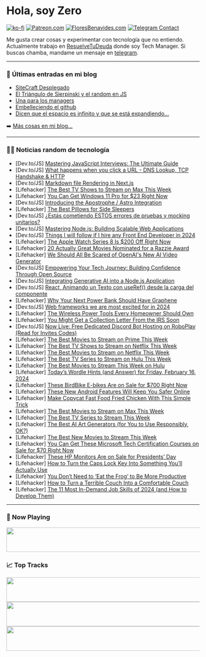 # Hola, soy Zero

[![ko-fi](https://ko-fi.com/img/githubbutton_sm.svg)](https://ko-fi.com/J3J4N0LUK)
[![Patreon.com](https://img.shields.io/endpoint.svg?url=https%3A%2F%2Fshieldsio-patreon.vercel.app%2Fapi%3Fusername%3Dzerodragon%26type%3Dpatrons&style=for-the-badge)](https://patreon.com/zerodragon)
[![FloresBenavides.com](https://img.shields.io/website?down_message=oops&label=MiBlog&style=for-the-badge&up_message=online&url=https%3A%2F%2Ffloresbenavides.com)](https://floresbenavides.com)
[![Telegram Contact](https://img.shields.io/badge/escr%C3%ADbeme-ZeroDragon-%2326A5E4?style=for-the-badge&logo=telegram)](https://t.me/zerodragon)

Me gusta crear cosas y experimentar con tecnología que no entiendo.
Actualmente trabajo en [ResuelveTuDeuda](http://github.com/resuelve) donde soy Tech Manager.
Si buscas chamba, mandame un mensaje en [telegram](https://t.me/zerodragon).

---

### 📕 Últimas entradas en mi blog
<!-- BLOG-POST-LIST:START -->
- [SiteCraft Desplegado](https://floresbenavides.com/sitecraft-desplegado/)
- [El Triángulo de Sierpinski y el random en JS](https://floresbenavides.com/el-triangulo-de-sierpinski-y-el-random-en-js/)
- [Una para los managers](https://floresbenavides.com/una-para-los-managers/)
- [Embelleciendo el github](https://floresbenavides.com/embelleciendo-el-github/)
- [Dicen que el espacio es infinito y que se está expandiendo…](https://floresbenavides.com/dicen-que-el-espacio-es-infinito-y-que-se-esta-expandiendo/)
<!-- BLOG-POST-LIST:END -->

➡️ [Más cosas en mi blog...](https://floresbenavides.com)

---

### 👨‍💻 Noticias random de tecnología
<!-- TECH-POSTS:START -->
- [Dev.to/JS] [Mastering JavaScript Interviews: The Ultimate Guide](https://dev.to/codesensei/mastering-javascript-interviews-the-ultimate-guide-4m3e)
- [Dev.to/JS] [What happens when you click a URL - DNS Lookup, TCP Handshake &amp; HTTP](https://dev.to/jaypmedia/what-happens-when-you-click-a-url-dns-lookup-tcp-handshake-http-33i1)
- [Dev.to/JS] [Markdown file Rendering in Next.js](https://dev.to/skidee/markdown-file-rendering-in-nextjs-4nhb)
- [Lifehacker] [The Best TV Shows to Stream on Max This Week](https://lifehacker.com/entertainment/best-new-tv-shows-streaming-on-max-this-week)
- [Lifehacker] [You Can Get Windows 11 Pro for $23 Right Now](https://lifehacker.com/tech/windows-11-pro-sale)
- [Dev.to/JS] [Introducing the Apostrophe / Astro Integration](https://dev.to/apostrophecms/introducing-the-apostrophe-astro-integration-4ifc)
- [Lifehacker] [The Best Pillows for Side Sleepers](https://lifehacker.com/health/best-pillows-for-side-sleepers)
- [Dev.to/JS] [¿Estás cometiendo ESTOS errores de pruebas y mocking unitarios?](https://dev.to/khriztianmoreno/estas-cometiendo-estos-errores-de-pruebas-y-mocking-unitarios-16bb)
- [Dev.to/JS] [Mastering Node.js: Building Scalable Web Applications](https://dev.to/pratikranpariya/mastering-nodejs-building-scalable-web-applications-jfh)
- [Dev.to/JS] [Things I will follow if I hire any Front End Developer in 2024](https://dev.to/a4arpon/things-i-will-follow-if-i-hire-any-front-end-developer-in-2024-m33)
- [Lifehacker] [The Apple Watch Series 8 Is $200 Off Right Now](https://lifehacker.com/you-can-get-the-apple-watch-series-8-for-its-lowest-pri-1850964083)
- [Lifehacker] [20 Actually Great Movies Nominated for a Razzie Award](https://lifehacker.com/entertainment/best-movies-nominated-for-razzie-awards)
- [Lifehacker] [We Should All Be Scared of OpenAI&#39;s New AI Video Generator](https://lifehacker.com/tech/we-should-be-scared-of-openais-realistic-ai-videos)
- [Dev.to/JS] [Empowering Your Tech Journey: Building Confidence Through Open Source](https://dev.to/monsururgb/empowering-your-tech-journey-building-confidence-through-open-source-3619)
- [Dev.to/JS] [Integrating Generative AI into a Node.js Application](https://dev.to/hriztam/integrating-generative-ai-into-a-nodejs-application-25ag)
- [Dev.to/JS] [React, Animando un Texto con useRef&lpar;&rpar; desde la carga del componente](https://dev.to/altaskur/react-animando-un-texto-con-useref-desde-la-carga-del-componente-4hj5)
- [Lifehacker] [Why Your Next Power Bank Should Have Graphene](https://lifehacker.com/tech/your-next-power-bank-should-have-graphene)
- [Dev.to/JS] [Web frameworks we are most excited for in 2024](https://dev.to/aditya_raj_1010/read-212b)
- [Lifehacker] [The Wireless Power Tools Every Homeowner Should Own](https://lifehacker.com/home/wireless-power-tools-every-homeowner-should-own)
- [Lifehacker] [You Might Get a Collection Letter From the IRS Soon](https://lifehacker.com/money/what-to-do-if-you-get-an-irs-collection-letter)
- [Dev.to/JS] [Now Live: Free Dedicated Discord Bot Hosting on RoboPlay &lpar;Read for Invites Codes&rpar;](https://dev.to/waveplay/now-live-free-dedicated-discord-bot-hosting-on-roboplay-read-for-invites-codes-45hg)
- [Lifehacker] [The Best Movies to Stream on Prime This Week](https://lifehacker.com/entertainment/best-movies-to-stream-on-prime)
- [Lifehacker] [The Best TV Shows to Stream on Netflix This Week](https://lifehacker.com/entertainment/best-new-series-coming-to-netflix-this-week)
- [Lifehacker] [The Best Movies to Stream on Netflix This Week](https://lifehacker.com/entertainment/the-best-movies-on-netflix-this-week)
- [Lifehacker] [The Best TV Series to Stream on Hulu This Week](https://lifehacker.com/entertainment/best-new-tv-shows-to-stream-on-hulu)
- [Lifehacker] [The Best Movies to Stream This Week on Hulu](https://lifehacker.com/entertainment/best-movies-to-stream-this-week-on-hulu)
- [Lifehacker] [Today’s Wordle Hints &lpar;and Answer&rpar; for Friday, February 16, 2024](https://lifehacker.com/entertainment/wordle-answer-today-february-16-2024)
- [Lifehacker] [These BirdBike E-bikes Are on Sale for $700 Right Now](https://lifehacker.com/birdbike-ebike-sale-1)
- [Lifehacker] [These New Android Features Will Keep You Safer Online](https://lifehacker.com/tech/android-safer-browsing-and-live-threat-detection-rolling-out)
- [Lifehacker] [Make Copycat Fast Food Fried Chicken With This Simple Trick](https://lifehacker.com/food-drink/how-to-make-copycat-fast-food-fried-chicken)
- [Lifehacker] [The Best Movies to Stream on Max This Week](https://lifehacker.com/entertainment/best-movies-on-max-this-week)
- [Lifehacker] [The Best TV Series to Stream This Week](https://lifehacker.com/entertainment/best-new-tv-series-stream-this-week)
- [Lifehacker] [The Best AI Art Generators &lpar;for You to Use Responsibly, OK?&rpar;](https://lifehacker.com/tech/best-ai-art-generators)
- [Lifehacker] [The Best New Movies to Stream This Week](https://lifehacker.com/entertainment/best-new-movies-stream-this-week)
- [Lifehacker] [You Can Get These Microsoft Tech Certification Courses on Sale for $70 Right Now](https://lifehacker.com/work/microsoft-certification-training-bundle-sale)
- [Lifehacker] [These HP Monitors Are on Sale for Presidents’ Day](https://lifehacker.com/tech/these-hp-monitors-are-on-sale-for-presidents-day)
- [Lifehacker] [How to Turn the Caps Lock Key Into Something You’ll Actually Use](https://lifehacker.com/tech/remap-caps-lock-key)
- [Lifehacker] [You Don’t Need to ‘Eat the Frog’ to Be More Productive](https://lifehacker.com/work/instead-of-eating-the-frog-try-the-10-minute-rule-to-be-productive)
- [Lifehacker] [How to Turn a Terrible Couch Into a Comfortable Couch](https://lifehacker.com/home/how-to-fix-an-uncomfortable-couch)
- [Lifehacker] [The 11 Most In-Demand Job Skills of 2024 &lpar;and How to Develop Them&rpar;](https://lifehacker.com/work/most-in-demand-job-skills)<!-- TECH-POSTS:END -->

---

### 🎵 Now Playing
<a href="https://spotify-now-playing-dun.vercel.app/now-playing?open"><img src="https://spotify-now-playing-dun.vercel.app/now-playing" width="540" height="64"></a>

### 📈 Top Tracks
<a href="https://spotify-now-playing-dun.vercel.app/top-tracks?i=1&open"><img src="https://spotify-now-playing-dun.vercel.app/top-tracks?i=1" width="540" height="64"></a>
<a href="https://spotify-now-playing-dun.vercel.app/top-tracks?i=2&open"><img src="https://spotify-now-playing-dun.vercel.app/top-tracks?i=2" width="540" height="64"></a>
<a href="https://spotify-now-playing-dun.vercel.app/top-tracks?i=3&open"><img src="https://spotify-now-playing-dun.vercel.app/top-tracks?i=3" width="540" height="64"></a>
